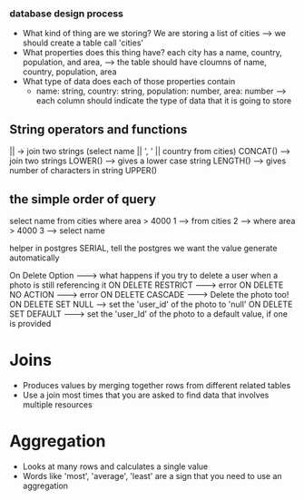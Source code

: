 ### database design process

- What kind of thing are we storing?
	We are storing a list of cities --> we should create a table call 'cities'
- What properties does this thing have?
	each city has a name, country, population, and area, --> the table should have cloumns of name, country, population, area
- What type of data does each of those properties contain
	+ name: string, country: string, population: number, area: number --> each column should indicate the type of data that it is going to store

## String operators and functions
|| -> join two strings (select name || ', ' || country from cities)
CONCAT() --> join two strings
LOWER() --> gives a lower case string
LENGTH() --> gives number of characters in string
UPPER()

## the simple order of query
select name from cities where area > 4000
1 --> from cities
2 --> where area > 4000
3 --> select name

helper in postgres SERIAL, tell the postgres we want the value generate automatically

On Delete Option ---> what happens if you try to delete a user when a photo is still referencing it
ON DELETE RESTRICT ---> error
ON DELETE NO ACTION ---> error
ON DELETE CASCADE --->  Delete the photo too!
ON DELETE SET NULL --> set the 'user_id' of the photo to 'null'
ON DELETE SET DEFAULT ---> set the 'user_Id' of the photo to a default value, if one is provided

# Joins
- Produces values by merging together rows from different related tables
- Use a join most times that you are asked to find data that involves multiple resources

# Aggregation
- Looks at many rows and calculates a single value
- Words like 'most', 'average', 'least' are a sign that you need to use an aggregation